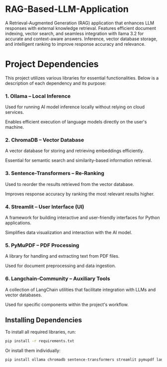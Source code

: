 # RAG-Based-LLM-Application
A Retrieval-Augmented Generation (RAG) application that enhances LLM responses with external knowledge retrieval. Features efficient document indexing, vector search, and seamless integration with llama 3.2 for accurate and context-aware answers. Inference, vector database storage, and intelligent ranking to improve response accuracy and relevance.

# Project Dependencies
This project utilizes various libraries for essential functionalities. Below is a description of each dependency and its purpose:

### 1. Ollama – Local Inference
Used for running AI model inference locally without relying on cloud services.

Enables efficient execution of language models directly on the user's machine.

### 2. ChromaDB – Vector Database
A vector database for storing and retrieving embeddings efficiently.

Essential for semantic search and similarity-based information retrieval.

### 3. Sentence-Transformers – Re-Ranking
Used to reorder the results retrieved from the vector database.

Improves response accuracy by ranking the most relevant results higher.

### 4. Streamlit – User Interface (UI)
A framework for building interactive and user-friendly interfaces for Python applications.

Simplifies data visualization and interaction with the AI model.

### 5. PyMuPDF – PDF Processing
A library for handling and extracting text from PDF files.

Used for document preprocessing and data ingestion.

### 6. Langchain-Community – Auxiliary Tools
A collection of LangChain utilities that facilitate integration with LLMs and vector databases.

Used for specific components within the project's workflow.

## Installing Dependencies
To install all required libraries, run: 

```bash
pip install -r requirements.txt
```
Or install them individually:
```bash
pip install ollama chromadb sentence-transformers streamlit pymupdf langchain-community
```
